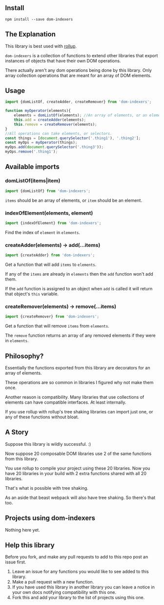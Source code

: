 Install
-------

`npm install --save dom-indexers`

The Explanation
---------------

This library is best used with [rollup](https://github.com/rollup/rollup).

`dom-indexers` is a collection of functions to extend other libraries that export instances of objects that have their own DOM operations.

There actually aren't any dom operations being done by this library. Only array collection operations that are meant for an array of DOM elements.

Usage
-----

```javascript
import {domListOf, createAdder, createRemover} from 'dom-indexers';

function myOperator(elements){
    elements = domListOf(elements); //An array of elements, or an element
    this.add = createAdder(elements);
    this.remove = createRemover(elements);
}
//All operations can take elements, or selectors.
const things = [document.querySelector('.thing1'), '.thing2'];
const myOps = myOperator(things);
myOps.add(document.querySelector('.thing3'));
myOps.remove('.thing1');

```

Available imports
-----------------

### domListOf(items|item)

```javascript
import {domListOf} from 'dom-indexers';
```

`items` should be an array of elements, or `item` should be an element.

### indexOfElement(elements, element)

```javascript
import {indexOfElement} from 'dom-indexers';
```

Find the index of `element` in `elements`.

### createAdder(elements) -> add(...items)

```javascript
import {createAdder} from 'dom-indexers';
```

Get a function that will add `items` to `elements`.

If any of the `items` are already in `elements` then the `add` function won't add them.

If the `add` function is assigned to an object when `add` is called it will return that object's `this` variable.

### createRemover(elements) -> remove(...items)

```javascript
import {createRemover} from 'dom-indexers';
```

Get a function that will remove `items` from `elements`.

The `remove` function returns an array of any removed elements if they were in `elements`.

Philosophy?
-----------

Essentially the functions exported from this library are decorators for an array of elements.

These operations are so common in libraries I figured why not make them once.

Another reason is compatibility. Many libraries that use collections of elements can have compatible interfaces. At least internally.

If you use rollup with rollup's tree shaking libraries can import just one, or any of these functions without bloat.

A Story
-------

Suppose this library is wildly successful. :)

Now suppose 20 composable DOM libraries use 2 of the same functions from this library.

You use rollup to compile your project using these 20 libraries. Now you have 20 libraries in your build with 2 extra functions shared with all 20 libraries.

That's what is possible with tree shaking.

As an aside that beast webpack will also have tree shaking. So there's that too.

Projects using dom-indexers
---------------------------

Nothing here yet.

Help this library
-----------------

Before you fork, and make any pull requests to add to this repo post an issue first.

1.	Leave an issue for any functions you would like to see added to this library.
2.	Make a pull request with a new function.
3.	If you have used this library in another library you can leave a notice in your own docs notifying compatibility with this one.
4.	Fork this and add your library to the list of projects using this one.
